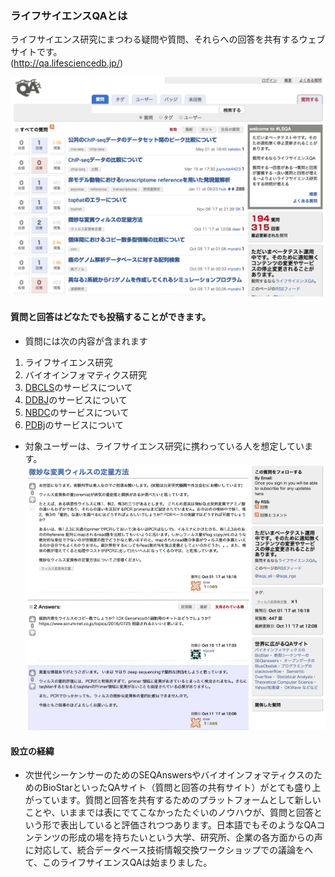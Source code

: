 ### ライフサイエンスQAとは

ライフサイエンス研究にまつわる疑問や質問、それらへの回答を共有するウェブサイトです。  
(http://qa.lifesciencedb.jp/)  

![fig-1](https://raw.githubusercontent.com/dbcls/website/master/services/images/DBCLSservices_LSQA_fig-1_180604.png)  

#### 質問と回答はどなたでも投稿することができます。

* 質問には次の内容が含まれます

1.  ライフサイエンス研究
2.  バイオインフォマティクス研究
3.  [DBCLS](http://dbcls.rois.ac.jp/)のサービスについて
4.  [DDBJ](http://www.ddbj.nig.ac.jp/index-j.html)のサービスについて
5.  [NBDC](http://biosciencedbc.jp/)のサービスについて
6.  [PDBj](http://pdbj.org/)のサービスについて
* 対象ユーザーは、ライフサイエンス研究に携わっている人を想定しています。
![fig-2](https://raw.githubusercontent.com/dbcls/website/master/services/images/DBCLSservices_LSQA_fig-2_180604.png)

#### 設立の経緯

* 次世代シーケンサーのためのSEQAnswersやバイオインフォマティクスのためのBioStarといったQAサイト（質問と回答の共有サイト）がとても盛り上がっています。質問と回答を共有するためのプラットフォームとして新しいことや、いままでは表にでてこなかったたぐいのノウハウが、質問と回答という形で表出していると評価されつつあります。日本語でもそのようなQAコンテンツの形成の場を持ちたいという大学、研究所、企業の各方面からの声に対応して、統合データベース技術情報交換ワークショップでの議論をへて、このライフサイエンスQAは始まりました。
